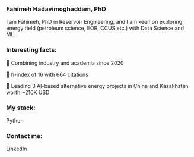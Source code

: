 ### Fahimeh Hadavimoghaddam, PhD

I am Fahimeh, PhD in Reservoir Engineering, and I am keen on exploring energy field (petroleum science, EOR, CCUS etc.) with Data Science and ML. 

### Interesting facts:
🌷 Combining industry and academia since 2020

🌷 h-index of 16 with 664 citations

🌷 Leading 3 AI-based alternative energy projects in China and Kazakhstan worth ~210K USD

### My stack:
Python

### Contact me:
LinkedIn
